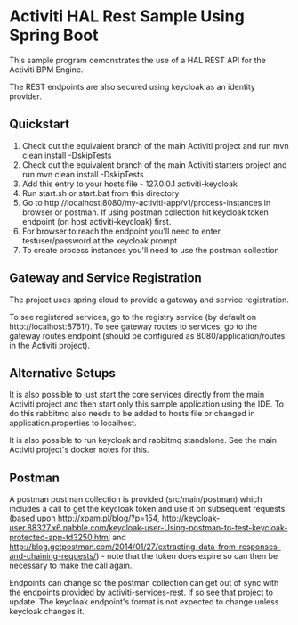 # Activiti HAL Rest Sample Using Spring Boot

This sample program demonstrates the use of a HAL REST API for the Activiti BPM Engine.

The REST endpoints are also secured using keycloak as an identity provider.

## Quickstart

1) Check out the equivalent branch of the main Activiti project and run mvn clean install -DskipTests
2) Check out the equivalent branch of the main Activiti starters project and run mvn clean install -DskipTests
3) Add this entry to your hosts file - 127.0.0.1       activiti-keycloak
4) Run start.sh or start.bat from this directory
5) Go to http://localhost:8080/my-activiti-app/v1/process-instances in browser or postman. If using postman collection hit keycloak token endpoint (on host activiti-keycloak) first.
5) For browser to reach the endpoint you'll need to enter testuser/password at the keycloak prompt
7) To create process instances you'll need to use the postman collection

## Gateway and Service Registration

The project uses spring cloud to provide a gateway and service registration.

To see registered services, go to the registry service (by default on http://localhost:8761/). To see gateway routes to services, go to the gateway routes endpoint (should be configured as 8080/application/routes in the Activiti project).

## Alternative Setups

It is also possible to just start the core services directly from the main Activiti project and then start only this sample application using the IDE. To do this rabbitmq also needs to be added to hosts file or changed in application.properties to localhost.

It is also possible to run keycloak and rabbitmq standalone. See the main Activiti project's docker notes for this.

## Postman

A postman postman collection is provided (src/main/postman) which includes a call to get the keycloak token and use it on subsequent requests (based upon http://xpam.pl/blog/?p=154, http://keycloak-user.88327.x6.nabble.com/keycloak-user-Using-postman-to-test-keycloak-protected-app-td3250.html and http://blog.getpostman.com/2014/01/27/extracting-data-from-responses-and-chaining-requests/) - note that the token does expire so can then be necessary to make the call again.

Endpoints can change so the postman collection can get out of sync with the endpoints provided by activiti-services-rest. If so see that project to update. The keycloak endpoint's format is not expected to change unless keycloak changes it.
